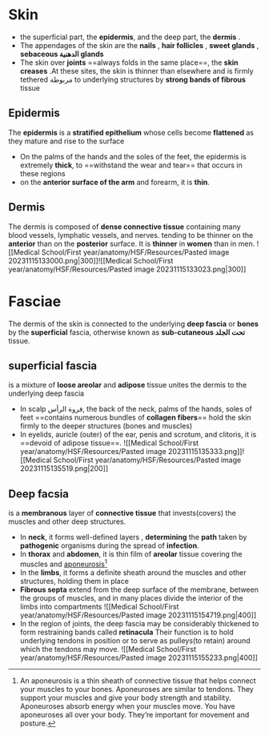 # Skin 
- the superficial part, the **epidermis**, and the deep part, the **dermis** .
- The appendages of the skin are the **nails** , **hair follicles** , **sweet glands** , **sebaceous الدهنية glands** 
- The skin over **joints** ==always folds in the same place==, the **skin creases** .At these sites, the skin is thinner than elsewhere and is firmly tethered مربوطة to underlying structures by **strong bands of fibrous** tissue 


## Epidermis 
The **epidermis** is a **stratified epithelium** whose cells become **flattened** as they mature and rise to the surface 
- On the palms of the hands and the soles of the feet, the epidermis is extremely **thick**, to ==withstand the wear and tear== that occurs in these regions 
-  on the **anterior surface of the arm** and forearm, it is **thin**.
## Dermis 
The dermis is composed of **dense connective tissue** containing many blood vessels, lymphatic vessels, and nerves.
tending to be thinner on the **anterior** than on the **posterior** surface. It is **thinner** in **women** than in men.
![[Medical School/First year/anatomy/HSF/Resources/Pasted image 20231115133000.png|300]]![[Medical School/First year/anatomy/HSF/Resources/Pasted image 20231115133023.png|300]]


# Fasciae
The dermis of the skin is connected to the underlying **deep fascia** or **bones** by the  **superficial** fascia, otherwise known as **sub-cutaneous تحت الجلد** tissue.
## superficial fascia 
is a mixture of **loose areolar** and **adipose** tissue unites the dermis to the underlying deep fascia 
- In scalp فروة الرأس, the back of the neck, palms of the hands,  soles of  feet ==contains numerous bundles of **collagen fibers**== hold the skin firmly to the deeper structures (bones and muscles)
- In  eyelids, auricle (outer) of the ear, penis and scrotum, and clitoris, it is ==devoid of adipose tissue==.
![[Medical School/First year/anatomy/HSF/Resources/Pasted image 20231115135333.png]]![[Medical School/First year/anatomy/HSF/Resources/Pasted image 20231115135519.png|200]]
## Deep facsia 
 is a **membranous** layer of **connective tissue** that invests(covers) the muscles and other deep structures. 
- In **neck**, it forms well-defined layers , **determining** the **path** taken by **pathogenic** organisms during the spread of **infection**.
- In  **thorax** and **abdomen**, it is  thin film of **areolar** tissue covering the muscles and [aponeurosis](https://my.clevelandclinic.org/health/body/23407-aponeurosis)[^1]
- In the **limbs**, it forms a definite sheath around the muscles and other structures, holding them in place
- **Fibrous septa** extend from the deep surface of the membrane, between the groups of muscles, and in many places divide the interior of the limbs into compartments ![[Medical School/First year/anatomy/HSF/Resources/Pasted image 20231115154719.png|400]]
- In the region of joints, the deep fascia may be considerably thickened to form restraining bands called **retinacula** Their function is to hold underlying tendons in position or to serve as pulleys(to retain) around which the tendons may move.
![[Medical School/First year/anatomy/HSF/Resources/Pasted image 20231115155233.png|400]]

[^1]:An aponeurosis is a thin sheath of connective tissue that helps connect your muscles to your bones. Aponeuroses are similar to tendons. They support your muscles and give your body strength and stability. Aponeuroses absorb energy when your muscles move. You have aponeuroses all over your body. They’re important for movement and posture.
 



